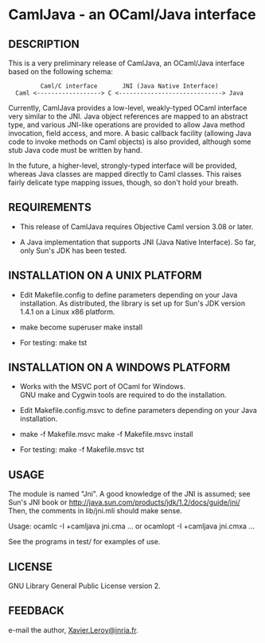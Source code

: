 CamlJava - an OCaml/Java interface
==================================

DESCRIPTION
-----------

This is a very preliminary release of CamlJava, an OCaml/Java
interface based on the following schema:

```
         Caml/C interface       JNI (Java Native Interface)
  Caml <------------------> C <-----------------------------> Java
```

Currently, CamlJava provides a low-level, weakly-typed OCaml interface 
very similar to the JNI.  Java object references are mapped to an
abstract type, and various JNI-like operations are provided to allow
Java method invocation, field access, and more.  A basic callback
facility (allowing Java code to invoke methods on Caml objects) is
also provided, although some stub Java code must be written by hand.

In the future, a higher-level, strongly-typed interface will be
provided, whereas Java classes are mapped directly to Caml classes.
This raises fairly delicate type mapping issues, though, so don't hold
your breath.


REQUIREMENTS
------------

- This release of CamlJava requires Objective Caml version 3.08 or later.

- A Java implementation that supports JNI (Java Native Interface).
  So far, only Sun's JDK has been tested.

INSTALLATION ON A UNIX PLATFORM
-------------------------------

- Edit Makefile.config to define parameters depending on your Java
  installation.  As distributed, the library is set up for
  Sun's JDK version 1.4.1 on a Linux x86 platform.

- make
  become superuser
  make install

- For testing:
  make tst

INSTALLATION ON A WINDOWS PLATFORM
----------------------------------

- Works with the MSVC port of OCaml for Windows.  
  GNU make and Cygwin tools are required to do the installation.

- Edit Makefile.config.msvc to define parameters depending on your Java
  installation.  

- make -f Makefile.msvc
  make -f Makefile.msvc install

- For testing:
  make -f Makefile.msvc tst


USAGE
-----

The module is named "Jni".  A good knowledge of the JNI is assumed; see Sun's
JNI book or http://java.sun.com/products/jdk/1.2/docs/guide/jni/
Then, the comments in lib/jni.mli should make sense.

Usage:          ocamlc -I +camljava jni.cma ...
            or  ocamlopt -I +camljava jni.cmxa ...

See the programs in test/ for examples of use.


LICENSE
-------

GNU Library General Public License version 2.


FEEDBACK
--------

e-mail the author, Xavier.Leroy@inria.fr.



